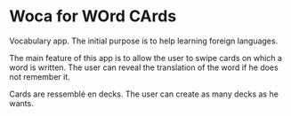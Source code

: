 # Woca for WOrd CArds
Vocabulary app. The initial purpose is to help learning foreign languages.

The main feature of this app is to allow the user to swipe cards on which a word is written.
The user can reveal the translation of the word if he does not remember it.

Cards are ressemblé en decks. The user can create as many decks as he wants.

